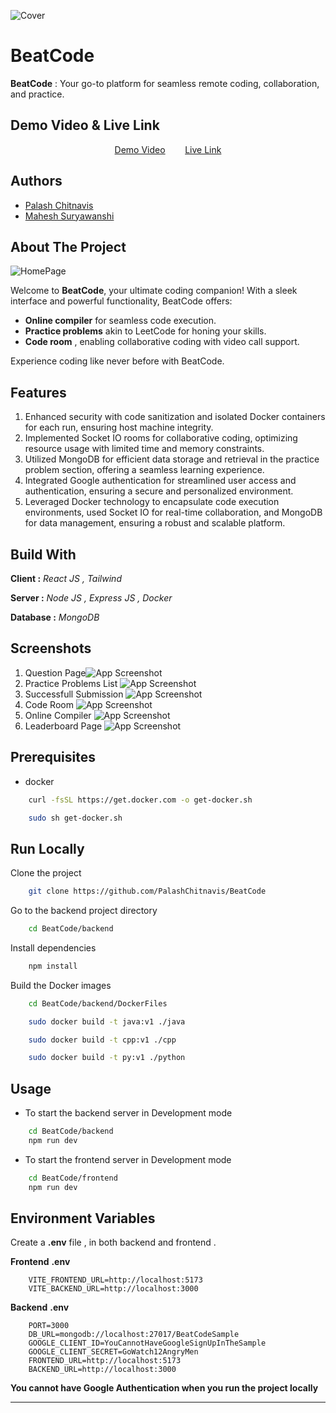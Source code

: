 ![Cover](https://github.com/PalashChitnavis/BeatCode/blob/master/frontend/public/cover.png)

# BeatCode

**BeatCode** : Your go-to platform for seamless remote coding, collaboration, and practice.

## Demo Video & Live Link
<div align="center">
  <a href="https://drive.google.com/file/d/1AMETTk18HozheA0k2XYSN4p8xHJmWyF-/view?usp=sharing" target="_blank">Demo Video</a> &nbsp;&nbsp;&nbsp;&nbsp;&nbsp;&nbsp;
  <a href="https://beatcode.netlify.app/" target="_blank">Live Link</a>
</div>



## Authors
- [Palash Chitnavis](https://www.github.com/PalashChitnavis)
- [Mahesh Suryawanshi](https://github.com/maheshcodes12)

## About The Project

![HomePage](https://github.com/PalashChitnavis/BeatCode/blob/master/frontend/public/home-page.png)

Welcome to **BeatCode**, your ultimate coding companion! With a sleek interface and powerful functionality, BeatCode offers:

- **Online compiler** for seamless code execution.
- **Practice problems** akin to LeetCode for honing your skills.
- **Code room** , enabling collaborative coding with video call support.

Experience coding like never before with BeatCode.

## Features

1. Enhanced security with code sanitization and isolated Docker containers for each run, ensuring host machine integrity.
2. Implemented Socket IO rooms for collaborative coding, optimizing resource usage with limited time and memory constraints.
3. Utilized MongoDB for efficient data storage and retrieval in the practice problem section, offering a seamless learning experience.
4. Integrated Google authentication for streamlined user access and authentication, ensuring a secure and personalized environment.
5. Leveraged Docker technology to encapsulate code execution environments, used Socket IO for real-time collaboration, and MongoDB for data management, ensuring a robust and scalable platform.

## Build With

**Client :** _React JS , Tailwind_

**Server :** _Node JS , Express JS , Docker_

**Database :** _MongoDB_

## Screenshots

1. Question Page![App Screenshot](https://github.com/PalashChitnavis/BeatCode/blob/master/frontend/public/question.png)
2. Practice Problems List
   ![App Screenshot](https://github.com/PalashChitnavis/BeatCode/blob/master/frontend/public/practice-problems.png)
3. Successfull Submission
   ![App Screenshot](https://github.com/PalashChitnavis/BeatCode/blob/master/frontend/public/successful.png)
4. Code Room
   ![App Screenshot](https://github.com/PalashChitnavis/BeatCode/blob/master/frontend/public/coderoom.png)
5. Online Compiler
   ![App Screenshot](https://github.com/PalashChitnavis/BeatCode/blob/master/frontend/public/compiler.png)
6. Leaderboard Page
   ![App Screenshot](https://github.com/PalashChitnavis/BeatCode/blob/master/frontend/public/leaderboard.png)

## Prerequisites

- docker

```bash
	curl -fsSL https://get.docker.com -o get-docker.sh
```

```bash
	sudo sh get-docker.sh
```

## Run Locally

Clone the project

```bash
	git clone https://github.com/PalashChitnavis/BeatCode
```

Go to the backend project directory

```bash
	cd BeatCode/backend
```

Install dependencies

```bash
	npm install
```

Build the Docker images

```bash
	cd BeatCode/backend/DockerFiles
```

```bash
	sudo docker build -t java:v1 ./java
```

```bash
	sudo docker build -t cpp:v1 ./cpp
```

```bash
	sudo docker build -t py:v1 ./python
```

## Usage

- To start the backend server in Development mode

```bash
	cd BeatCode/backend
	npm run dev
```

- To start the frontend server in Development mode

```bash
	cd BeatCode/frontend
	npm run dev
```

## Environment Variables

Create a **.env** file , in both backend and frontend .

**Frontend** **.env**

        VITE_FRONTEND_URL=http://localhost:5173
        VITE_BACKEND_URL=http://localhost:3000

**Backend** **.env**

        PORT=3000
        DB_URL=mongodb://localhost:27017/BeatCodeSample
        GOOGLE_CLIENT_ID=YouCannotHaveGoogleSignUpInTheSample
        GOOGLE_CLIENT_SECRET=GoWatch12AngryMen
        FRONTEND_URL=http://localhost:5173
        BACKEND_URL=http://localhost:3000

**You cannot have Google Authentication when you run the project locally**

---
